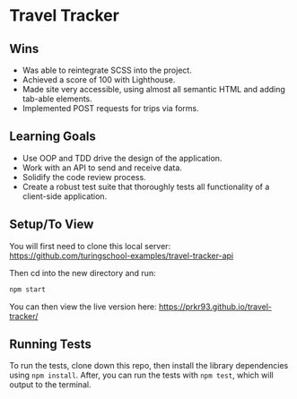 # Travel Tracker

## Wins
- Was able to reintegrate SCSS into the project.
- Achieved a score of 100 with Lighthouse.
- Made site very accessible, using almost all semantic HTML and adding tab-able elements.
- Implemented POST requests for trips via forms.

## Learning Goals
- Use OOP and TDD drive the design of the application.
- Work with an API to send and receive data.
- Solidify the code review process.
- Create a robust test suite that thoroughly tests all functionality of a client-side application.

## Setup/To View
You will first need to clone this local server: https://github.com/turingschool-examples/travel-tracker-api

Then cd into the new directory and run:

```bash
npm start
```

You can then view the live version here: https://prkr93.github.io/travel-tracker/

## Running Tests
To run the tests, clone down this repo, then install the library dependencies using `npm install`. After, you can run the tests with `npm test`, which will output to the terminal.
